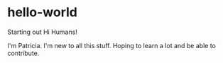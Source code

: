 # hello-world
Starting out
Hi Humans!

I'm Patricia. I'm new to all this stuff. 
Hoping to learn a lot and be able to contribute.
